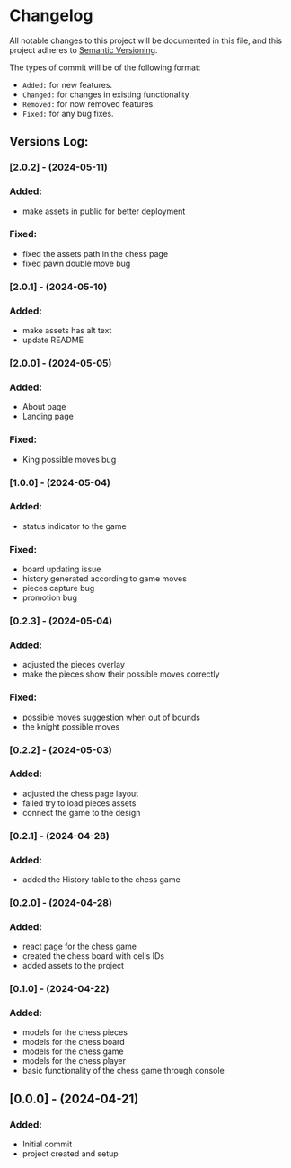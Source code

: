 # Changelog

All notable changes to this project will be documented in this file,
and this project adheres to [Semantic Versioning](https://semver.org/spec/v2.0.0.html).

The types of commit will be of the following format:
- `Added:` for new features.
- `Changed:` for changes in existing functionality.
- `Removed:` for now removed features.
- `Fixed:` for any bug fixes.


## Versions Log:

### [2.0.2] - (2024-05-11)
### Added:
- make assets in public for better deployment

### Fixed:
- fixed the assets path in the chess page
- fixed pawn double move bug


### [2.0.1] - (2024-05-10)
### Added:
- make assets has alt text
- update README


### [2.0.0] - (2024-05-05)
### Added:
- About page
- Landing page

### Fixed:
- King possible moves bug



### [1.0.0] - (2024-05-04)
### Added:
- status indicator to the game

### Fixed:
- board updating issue
- history generated according to game moves
- pieces capture bug
- promotion bug



### [0.2.3] - (2024-05-04)

### Added:
- adjusted the pieces overlay
- make the pieces show their possible moves correctly

### Fixed:
- possible moves suggestion when out of bounds
- the knight possible moves



### [0.2.2] - (2024-05-03)

### Added:
- adjusted the chess page layout
- failed try to load pieces assets
- connect the game to the design



### [0.2.1] - (2024-04-28)

### Added:
- added the History table to the chess game



### [0.2.0] - (2024-04-28)

### Added:
- react page for the chess game
- created the chess board with cells IDs
- added assets to the project



### [0.1.0] - (2024-04-22)

### Added:
- models for the chess pieces
- models for the chess board
- models for the chess game
- models for the chess player
- basic functionality of the chess game through console



## [0.0.0] - (2024-04-21)

### Added:
- Initial commit
- project created and setup
